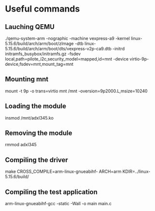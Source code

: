 # Useful commands
## Lauching QEMU
./qemu-system-arm -nographic -machine vexpress-a9 -kernel linux-5.15.6/build/arch/arm/boot/zImage -dtb linux-5.15.6/build/arch/arm/boot/dts/vexpress-v2p-ca9.dtb -initrd initramfs_busybox/initramfs.gz -fsdev local,path=pilote_i2c,security_model=mapped,id=mnt -device virtio-9p-device,fsdev=mnt,mount_tag=mnt

## Mounting mnt
mount -t 9p -o trans=virtio mnt /mnt -oversion=9p2000.L,msize=10240

## Loading the module
insmod /mnt/adxl345.ko

## Removing the module
rmmod adxl345

## Compiling the driver
make CROSS_COMPILE=arm-linux-gnueabihf- ARCH=arm KDIR=../linux-5.15.6/build/

## Compiling the test application
arm-linux-gnueabihf-gcc -static -Wall -o main main.c
